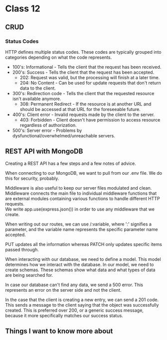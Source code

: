 # Class 12

## CRUD

### Status Codes

HTTP defines multiple status codes. These codes are typically grouped into categories depending on what the code represents.

- 100's: Informational - Tells the client that the request has been received.
- 200's: Success - Tells the client that the request has been accepted.
  - 202: Request was valid, but the processing will finish at a later time.
  - 204: No Content - Can be used for update requests that don't return data to the client.
- 300's: Redirection code - Tells the client that the requested resource isn't available anymore.
  - 308: Permanent Redirect - If the resource is at another URL and should be accessed at that URL for the foreseeable future.
- 400's: Client error - Invalid requests made by the client to the server.
  - 403: Forbidden - Client doesn't have permission to access resource regardless of authorization.
- 500's: Server error - Problems by dysfunctional/overwhelmed/unreachable servers.

## REST API with MongoDB

Creating a REST API has a few steps and a few notes of advice.

When connecting to our MongoDB, we want to pull from our .env file. We do this for security, probably.

Middleware is also useful to keep our server files modulated and clean. Middleware connects the main file to individual middleware functions that are external modules containing various functions to handle different HTTP requests.  
We write app.use(express.json()) in order to use any middleware that we create.

When writing out our routes, we can use /:variable, where ':' signifies a parameter, and the variable name represents the specific parameter name accepted.  

PUT updates all the information whereas PATCH only updates specific items passed through.

When interacting with our database, we need to define a model. This model determines how we interact with the database. In our model, we need to create schemas. These schemas show what data and what types of data are being searched for.

In case our database can't find any data, we send a 500 error. This represents an error on the server side and not the client.

In the case that the client is creating a new entry, we can send a 201 code. This sends a message to the client saying that the object was successfully created. This is preferred over 200, or a generic success message, because it more specifically matches our success status.

## Things I want to know more about
